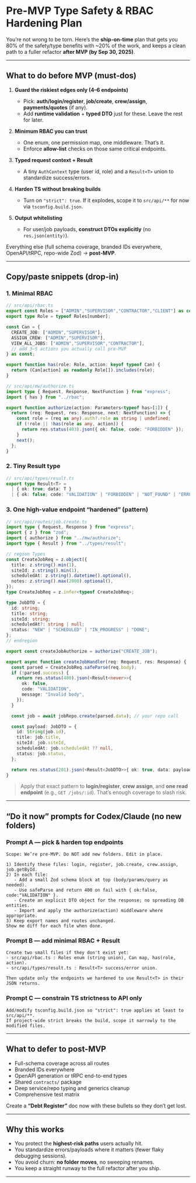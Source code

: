 # Pre-MVP Type Safety & RBAC Hardening Plan

You’re not wrong to be torn. Here’s the **ship-on-time** plan that gets you 80% of the safety/type benefits with ~20% of the work, and keeps a clean path to a fuller refactor **after MVP (by Sep 30, 2025)**.

---

## What to do **before MVP** (must-dos)
1. **Guard the riskiest edges only (4–6 endpoints)**
   - Pick: **auth/login/register**, **job/create**, **crew/assign**, **payments/quotes** (if any).
   - Add **runtime validation** + **typed DTO** just for these. Leave the rest for later.

2. **Minimum RBAC you can trust**
   - One enum, one permission map, one middleware. That’s it.
   - Enforce **allow-list** checks on those same critical endpoints.

3. **Typed request context + Result**
   - A tiny `AuthContext` type (user id, role) and a `Result<T>` union to standardize success/errors.

4. **Harden TS without breaking builds**
   - Turn on `"strict": true`. If it explodes, scope it to `src/api/**` for now via `tsconfig.build.json`.

5. **Output whitelisting**
   - For user/job payloads, **construct DTOs explicitly** (no `res.json(entity)`).

Everything else (full schema coverage, branded IDs everywhere, OpenAPI/tRPC, repo-wide Zod) → **post-MVP**.

---

## Copy/paste snippets (drop-in)

### 1. Minimal RBAC
```ts
// src/api/rbac.ts
export const Roles = ["ADMIN","SUPERVISOR","CONTRACTOR","CLIENT"] as const;
export type Role = typeof Roles[number];

const Can = {
  CREATE_JOB: ["ADMIN","SUPERVISOR"],
  ASSIGN_CREW: ["ADMIN","SUPERVISOR"],
  VIEW_ALL_JOBS: ["ADMIN","SUPERVISOR","CONTRACTOR"],
  // add 3–5 actions you actually call pre-MVP
} as const;

export function has(role: Role, action: keyof typeof Can) {
  return (Can[action] as readonly Role[]).includes(role);
}
```

```ts
// src/api/mw/authorize.ts
import type { Request, Response, NextFunction } from "express";
import { has } from "../rbac";

export function authorize(action: Parameters<typeof has>[1]) {
  return (req: Request, res: Response, next: NextFunction) => {
    const role = (req as any).auth?.role as string | undefined;
    if (!role || !has(role as any, action)) {
      return res.status(403).json({ ok: false, code: "FORBIDDEN" });
    }
    next();
  };
}
```

### 2. Tiny Result type
```ts
// src/api/types/result.ts
export type Result<T> =
  | { ok: true; data: T }
  | { ok: false; code: "VALIDATION" | "FORBIDDEN" | "NOT_FOUND" | "ERROR"; message?: string };
```

### 3. One high-value endpoint “hardened” (pattern)
```ts
// src/api/routes/job.create.ts
import type { Request, Response } from "express";
import { z } from "zod";
import { authorize } from "../mw/authorize";
import type { Result } from "../types/result";

// region Types
const CreateJobReq = z.object({
  title: z.string().min(1),
  siteId: z.string().min(1),
  scheduledAt: z.string().datetime().optional(),
  notes: z.string().max(2000).optional(),
});
type CreateJobReq = z.infer<typeof CreateJobReq>;

type JobDTO = {
  id: string;
  title: string;
  siteId: string;
  scheduledAt?: string | null;
  status: "NEW" | "SCHEDULED" | "IN_PROGRESS" | "DONE";
};
// endregion

export const createJobAuthorize = authorize("CREATE_JOB");

export async function createJobHandler(req: Request, res: Response) {
  const parsed = CreateJobReq.safeParse(req.body);
  if (!parsed.success) {
    return res.status(400).json(<Result<never>>{
      ok: false,
      code: "VALIDATION",
      message: "Invalid body",
    });
  }

  const job = await jobRepo.create(parsed.data); // your repo call

  const payload: JobDTO = {
    id: String(job.id),
    title: job.title,
    siteId: job.siteId,
    scheduledAt: job.scheduledAt ?? null,
    status: job.status,
  };

  return res.status(201).json(<Result<JobDTO>>{ ok: true, data: payload });
}
```

> Apply that exact pattern to **login/register**, **crew assign**, and **one read endpoint** (e.g., `GET /jobs/:id`). That’s enough coverage to slash risk.

---

## “Do it now” prompts for Codex/Claude (no new folders)

### Prompt A — pick & harden top endpoints
```
Scope: We’re pre-MVP. Do NOT add new folders. Edit in place.

1) Identify these files: login, register, job.create, crew.assign, job.getById.
2) In each file:
   - Add a small Zod schema block at top (body/params/query as needed).
   - Use safeParse and return 400 on fail with { ok:false, code:"VALIDATION" }.
   - Create an explicit DTO object for the response; no spreading DB entities.
   - Import and apply the authorize(action) middleware where appropriate.
3) Keep export names and routes unchanged.
Show me diff for each file when done.
```

### Prompt B — add minimal RBAC + Result
```
Create two small files if they don't exist yet:
- src/api/rbac.ts : Roles enum (string union), Can map, has(role, action).
- src/api/types/result.ts : Result<T> success/error union.

Then update only the endpoints we hardened to use Result<T> in their JSON returns.
```

### Prompt C — constrain TS strictness to API only
```
Add/modify tsconfig.build.json so "strict": true applies at least to src/api/**.
If project-wide strict breaks the build, scope it narrowly to the modified files.
```

---

## What to **defer to post-MVP**
- Full-schema coverage across all routes
- Branded IDs everywhere
- OpenAPI generation or tRPC end-to-end types
- Shared `contracts/` package
- Deep service/repo typing and generics cleanup
- Comprehensive test matrix

Create a **“Debt Register”** doc now with these bullets so they don’t get lost.

---

## Why this works
- You protect the **highest-risk paths** users actually hit.
- You standardize errors/payloads where it matters (fewer flaky debugging sessions).
- You avoid churn: **no folder moves**, no sweeping renames.
- You keep a straight runway to the full refactor after you ship.

---
